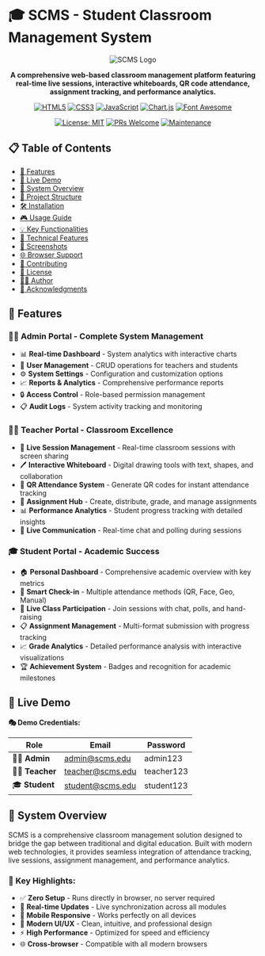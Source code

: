 # 🎓 SCMS - Student Classroom Management System

<div align="center">

![SCMS Logo](https://img.shields.io/badge/🎓%20SCMS-Student%20Classroom%20Management%20System-brightgreen?style=for-the-badge)

**A comprehensive web-based classroom management platform featuring real-time live sessions, interactive whiteboards, QR code attendance, assignment tracking, and performance analytics.**

[![HTML5](https://img.shields.io/badge/HTML5-E34F26?style=flat-square&logo=html5&logoColor=white)](https://developer.mozilla.org/en-US/docs/Web/HTML)
[![CSS3](https://img.shields.io/badge/CSS3-1572B6?style=flat-square&logo=css3&logoColor=white)](https://developer.mozilla.org/en-US/docs/Web/CSS)
[![JavaScript](https://img.shields.io/badge/JavaScript-F7DF1E?style=flat-square&logo=javascript&logoColor=black)](https://developer.mozilla.org/en-US/docs/Web/JavaScript)
[![Chart.js](https://img.shields.io/badge/Chart.js-FF6384?style=flat-square&logo=chart.js&logoColor=white)](https://www.chartjs.org/)
[![Font Awesome](https://img.shields.io/badge/Font%20Awesome-528DD7?style=flat-square&logo=fontawesome&logoColor=white)](https://fontawesome.com/)

[![License: MIT](https://img.shields.io/badge/License-MIT-yellow.svg?style=flat-square)](https://opensource.org/licenses/MIT)
[![PRs Welcome](https://img.shields.io/badge/PRs-welcome-brightgreen.svg?style=flat-square)](http://makeapullrequest.com)
[![Maintenance](https://img.shields.io/badge/Maintained%3F-yes-green.svg?style=flat-square)](https://GitHub.com/Naereen/StrapDown.js/graphs/commit-activity)

</div>

## 📋 Table of Contents

- [🌟 Features](#-features)
- [🚀 Live Demo](#-live-demo)
- [🎯 System Overview](#-system-overview)
- [📁 Project Structure](#-project-structure)
- [🛠️ Installation](#️-installation)
- [🎮 Usage Guide](#-usage-guide)
- [💡 Key Functionalities](#-key-functionalities)
- [🔧 Technical Features](#-technical-features)
- [📱 Screenshots](#-screenshots)
- [🌐 Browser Support](#-browser-support)
- [🤝 Contributing](#-contributing)
- [📄 License](#-license)
- [👨‍💻 Author](#-author)
- [🙏 Acknowledgments](#-acknowledgments)

## 🌟 Features

### 👨‍💼 **Admin Portal - Complete System Management**
- 📊 **Real-time Dashboard** - System analytics with interactive charts
- 👥 **User Management** - CRUD operations for teachers and students
- ⚙️ **System Settings** - Configuration and customization options
- 📈 **Reports & Analytics** - Comprehensive performance reports
- 🔒 **Access Control** - Role-based permission management
- 📋 **Audit Logs** - System activity tracking and monitoring

### 👨‍🏫 **Teacher Portal - Classroom Excellence**
- 🎥 **Live Session Management** - Real-time classroom sessions with screen sharing
- 🖊️ **Interactive Whiteboard** - Digital drawing tools with text, shapes, and collaboration
- 📱 **QR Attendance System** - Generate QR codes for instant attendance tracking
- 📝 **Assignment Hub** - Create, distribute, grade, and manage assignments
- 📊 **Performance Analytics** - Student progress tracking with detailed insights
- 💬 **Live Communication** - Real-time chat and polling during sessions

### 🎓 **Student Portal - Academic Success**
- 🏠 **Personal Dashboard** - Comprehensive academic overview with key metrics
- 📲 **Smart Check-in** - Multiple attendance methods (QR, Face, Geo, Manual)
- 👥 **Live Class Participation** - Join sessions with chat, polls, and hand-raising
- 📋 **Assignment Management** - Multi-format submission with progress tracking
- 📈 **Grade Analytics** - Detailed performance analysis with interactive visualizations
- 🏆 **Achievement System** - Badges and recognition for academic milestones

## 🚀 Live Demo

**🎭 Demo Credentials:**

| Role | Email | Password |
|------|-------|----------|
| 👨‍💼 **Admin** | admin@scms.edu | admin123 |
| 👨‍🏫 **Teacher** | teacher@scms.edu | teacher123 |
| 🎓 **Student** | student@scms.edu | student123 |

## 🎯 System Overview

SCMS is a comprehensive classroom management solution designed to bridge the gap between traditional and digital education. Built with modern web technologies, it provides seamless integration of attendance tracking, live sessions, assignment management, and performance analytics.

### **🎪 Key Highlights:**
- ✅ **Zero Setup** - Runs directly in browser, no server required
- 🔄 **Real-time Updates** - Live synchronization across all modules
- 📱 **Mobile Responsive** - Works perfectly on all devices
- 🎨 **Modern UI/UX** - Clean, intuitive, and professional design
- ⚡ **High Performance** - Optimized for speed and efficiency
- 🌐 **Cross-browser** - Compatible with all modern browsers




